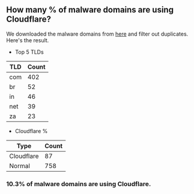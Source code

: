 ## How many % of malware domains are using Cloudflare?


We downloaded the malware domains from [here](https://urlhaus.abuse.ch) and filter out duplicates.
Here's the result.


[//]: # (start replacement)


- Top 5 TLDs

| TLD | Count |
| --- | --- |
| com | 402 |
| br | 52 |
| in | 46 |
| net | 39 |
| za | 23 |


- Cloudflare %

| Type | Count |
| --- | --- |
| Cloudflare | 87 |
| Normal | 758 |


### 10.3% of malware domains are using Cloudflare.